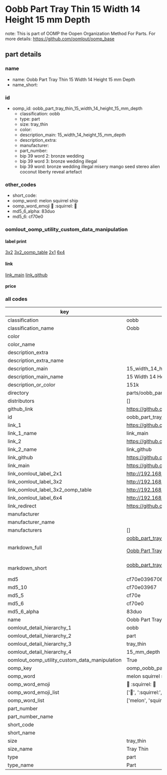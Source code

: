 # Oobb Part Tray Thin 15 Width 14 Height 15 mm Depth  

note: This is part of OOMP the Oopen Organization Method For Parts. For more details: https://github.com/oomlout/oomp_base

##  part details
  







### name
* name: Oobb Part Tray Thin 15 Width 14 Height 15 mm Depth
* name_short: 
### id
* oomp_id: oobb_part_tray_thin_15_width_14_height_15_mm_depth
  * classification: oobb
  * type: part
  * size: tray_thin
  * color: 
  * description_main: 15_width_14_height_15_mm_depth
  * description_extra: 
  * manufacturer: 
  * part_number: 
  * bip 39 word 2: bronze wedding
  * bip 39 word 3: bronze wedding illegal
  * bip 39 word: bronze wedding illegal misery mango seed stereo alien coconut liberty reveal artefact

### other_codes
* short_code: 
* oomp_word: melon squirrel ship
* oomp_word_emoji :melon: :squirrel: :ship:
* md5_6_alpha: 83duo
* md5_6: cf70e0






### oomlout_oomp_utility_custom_data_manipulation
#### label print
[3x2](http://192.168.1.245:1112/?label=oomp%2083duo)
[3x2_oomp_table](http://192.168.1.108:1112/?label=oomp%2083duo)
[2x1](http://192.168.1.242:1112/?label=oomp%2083duo)
[6x4](http://192.168.1.55:1112/?label=oomp%2083duo)    

#### link

[link_main](https://github.com/oomlout/oomlout_oomp_version_1_messy/tree/main/parts/oobb_part_tray_thin_15_width_14_height_15_mm_depth) [link_github](https://github.com/oomlout/oomlout_oomp_version_1_messy/tree/main/parts/oobb_part_tray_thin_15_width_14_height_15_mm_depth)                             

#### price







### all codes 
| key | value |  
| --- | --- |  
| classification | oobb |  
| classification_name | Oobb |  
| color |  |  
| color_name |  |  
| description_extra |  |  
| description_extra_name |  |  
| description_main | 15_width_14_height_15_mm_depth |  
| description_main_name | 15 Width 14 Height 15 mm Depth |  
| description_or_color | 151k |  
| directory | parts/oobb_part_tray_thin_15_width_14_height_15_mm_depth |  
| distributors | [] |  
| github_link | https://github.com/oomlout/oomlout_oomp_part_src/tree/main/parts/oobb_part_tray_thin_15_width_14_height_15_mm_depth |  
| id | oobb_part_tray_thin_15_width_14_height_15_mm_depth |  
| link_1 | https://github.com/oomlout/oomlout_oomp_version_1_messy/tree/main/parts/oobb_part_tray_thin_15_width_14_height_15_mm_depth |  
| link_1_name | link_main |  
| link_2 | https://github.com/oomlout/oomlout_oomp_version_1_messy/tree/main/parts/oobb_part_tray_thin_15_width_14_height_15_mm_depth |  
| link_2_name | link_github |  
| link_github | https://github.com/oomlout/oomlout_oomp_version_1_messy/tree/main/parts/oobb_part_tray_thin_15_width_14_height_15_mm_depth |  
| link_main | https://github.com/oomlout/oomlout_oomp_version_1_messy/tree/main/parts/oobb_part_tray_thin_15_width_14_height_15_mm_depth |  
| link_oomlout_label_2x1 | http://192.168.1.242:1112/?label=oomp%2083duo |  
| link_oomlout_label_3x2 | http://192.168.1.245:1112/?label=oomp%2083duo |  
| link_oomlout_label_3x2_oomp_table | http://192.168.1.108:1112/?label=oomp%2083duo |  
| link_oomlout_label_6x4 | http://192.168.1.55:1112/?label=oomp%2083duo |  
| link_redirect | https://github.com/oomlout/oomlout_oomp_version_1_messy/tree/main/parts/oobb_part_tray_thin_15_width_14_height_15_mm_depth |  
| manufacturer |  |  
| manufacturer_name |  |  
| manufacturers | [] |  
| markdown_full | [oobb_part_tray_thin_15_width_14_height_15_mm_depth](none)<br>[](none)<br>[Oobb Part Tray Thin 15 Width 14 Height 15 Mm Depth](none)<br><br> |  
| markdown_short | [oobb_part_tray_thin_15_width_14_height_15_mm_depth](none)<br><br> |  
| md5 | cf70e03967065ab30bc398dae23e38e5 |  
| md5_10 | cf70e03967 |  
| md5_5 | cf70e |  
| md5_6 | cf70e0 |  
| md5_6_alpha | 83duo |  
| name | Oobb Part Tray Thin 15 Width 14 Height 15 mm Depth |  
| oomlout_detail_hierarchy_1 | oobb |  
| oomlout_detail_hierarchy_2 | part |  
| oomlout_detail_hierarchy_3 | tray_thin |  
| oomlout_detail_hierarchy_4 | 15_mm_depth |  
| oomlout_oomp_utility_custom_data_manipulation | True |  
| oomp_key | oomp_oobb_part_tray_thin_15_width_14_height_15_mm_depth |  
| oomp_word | melon squirrel ship |  
| oomp_word_emoji | :melon: :squirrel: :ship: |  
| oomp_word_emoji_list | [':melon:', ':squirrel:', ':ship:'] |  
| oomp_word_list | ['melon', 'squirrel', 'ship'] |  
| part_number |  |  
| part_number_name |  |  
| short_code |  |  
| short_name |  |  
| size | tray_thin |  
| size_name | Tray Thin |  
| type | part |  
| type_name | Part |  
